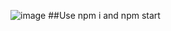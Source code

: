 ![image](https://github.com/SalehNiknejad/BasicFAQ-Light-Animated/assets/76728183/f7cd9c3c-ad4c-40c3-a686-778e941cfb51)
##Use npm i and npm start
